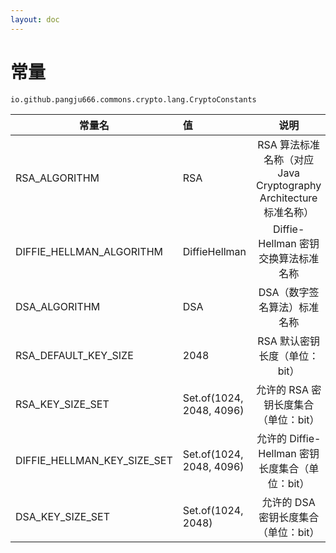 ```yaml
---
layout: doc
---
```


# 常量
`io.github.pangju666.commons.crypto.lang.CryptoConstants`

| 常量名                         | 值                        |                         说明                         |
|-----------------------------|:-------------------------|:--------------------------------------------------:|
| RSA_ALGORITHM               | RSA                      | RSA 算法标准名称（对应 Java Cryptography Architecture 标准名称） |
| DIFFIE_HELLMAN_ALGORITHM    | DiffieHellman            |             Diffie-Hellman 密钥交换算法标准名称              |
| DSA_ALGORITHM               | DSA                      |                  DSA（数字签名算法）标准名称                   |
| RSA_DEFAULT_KEY_SIZE        | 2048                     |                 RSA 默认密钥长度（单位：bit）                 |
| RSA_KEY_SIZE_SET            | Set.of(1024, 2048, 4096) |               允许的 RSA 密钥长度集合（单位：bit）               |
| DIFFIE_HELLMAN_KEY_SIZE_SET | Set.of(1024, 2048, 4096) |         允许的 Diffie-Hellman 密钥长度集合（单位：bit）          |
| DSA_KEY_SIZE_SET            | Set.of(1024, 2048)       |               允许的 DSA 密钥长度集合（单位：bit）               |
